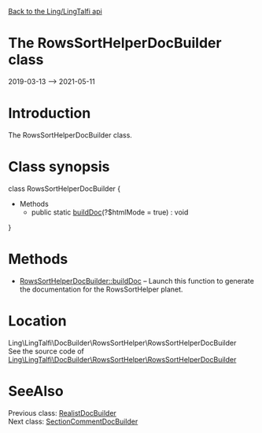 [Back to the Ling/LingTalfi api](https://github.com/lingtalfi/LingTalfi/blob/master/doc/api/Ling/LingTalfi.md)



The RowsSortHelperDocBuilder class
================
2019-03-13 --> 2021-05-11






Introduction
============

The RowsSortHelperDocBuilder class.



Class synopsis
==============


class <span class="pl-k">RowsSortHelperDocBuilder</span>  {

- Methods
    - public static [buildDoc](https://github.com/lingtalfi/LingTalfi/blob/master/doc/api/Ling/LingTalfi/DocBuilder/RowsSortHelper/RowsSortHelperDocBuilder/buildDoc.md)(?$htmlMode = true) : void

}






Methods
==============

- [RowsSortHelperDocBuilder::buildDoc](https://github.com/lingtalfi/LingTalfi/blob/master/doc/api/Ling/LingTalfi/DocBuilder/RowsSortHelper/RowsSortHelperDocBuilder/buildDoc.md) &ndash; Launch this function to generate the documentation for the RowsSortHelper planet.





Location
=============
Ling\LingTalfi\DocBuilder\RowsSortHelper\RowsSortHelperDocBuilder<br>
See the source code of [Ling\LingTalfi\DocBuilder\RowsSortHelper\RowsSortHelperDocBuilder](https://github.com/lingtalfi/LingTalfi/blob/master/DocBuilder/RowsSortHelper/RowsSortHelperDocBuilder.php)



SeeAlso
==============
Previous class: [RealistDocBuilder](https://github.com/lingtalfi/LingTalfi/blob/master/doc/api/Ling/LingTalfi/DocBuilder/Realist/RealistDocBuilder.md)<br>Next class: [SectionCommentDocBuilder](https://github.com/lingtalfi/LingTalfi/blob/master/doc/api/Ling/LingTalfi/DocBuilder/SectionComment/SectionCommentDocBuilder.md)<br>

